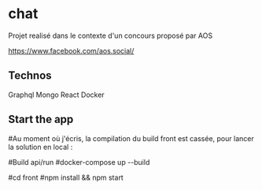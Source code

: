 # chat

Projet realisé dans le contexte d'un concours proposé par AOS

https://www.facebook.com/aos.social/


## Technos

Graphql
Mongo
React
Docker

## Start the app
#Au moment où j'écris, la compilation du build front est cassée, pour lancer la solution en local :

#Build api/run
#docker-compose up --build

#cd front 
#npm install && npm start


